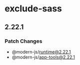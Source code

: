 # exclude-sass

## 2.22.1

### Patch Changes

- @modern-js/runtime@2.22.1
- @modern-js/app-tools@2.22.1
